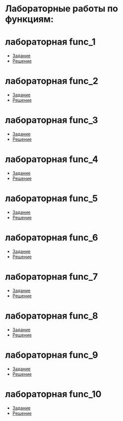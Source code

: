 # Лабораторные работы по функциям:
# лабораторная func_1
- [Задание](https://kodaktor.ru/func_001)
- [Решение](https://kodaktor.ru/task_func_fce09)
# лабораторная func_2
- [Задание](https://kodaktor.ru/func_002)
- [Решение]()
# лабораторная func_3
- [Задание](https://kodaktor.ru/func_003)
- [Решение]()
# лабораторная func_4
- [Задание](https://kodaktor.ru/func_004)
- [Решение]()
# лабораторная func_5
- [Задание](https://kodaktor.ru/func_005)
- [Решение]()
# лабораторная func_6
- [Задание](https://kodaktor.ru/func_006)
- [Решение]()
# лабораторная func_7
- [Задание](https://kodaktor.ru/func_007)
- [Решение]()
# лабораторная func_8
- [Задание](https://kodaktor.ru/func_008)
- [Решение]()
# лабораторная func_9
- [Задание](https://kodaktor.ru/func_009)
- [Решение]()
# лабораторная func_10
- [Задание](https://kodaktor.ru/func_010)
- [Решение]()
